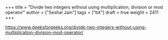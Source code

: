 +++
title = "Divide two integers without using multiplication, division or mod operator"
author = ["Seshal Jain"]
tags = ["bit"]
draft = true
weight = 2411
+++

<https://www.geeksforgeeks.org/divide-two-integers-without-using-multiplication-division-mod-operator/>
